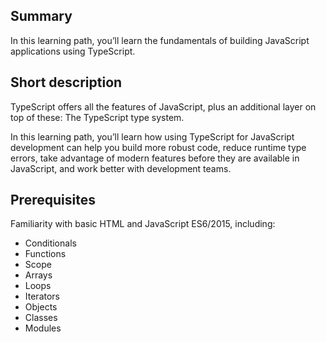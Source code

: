 ## Summary

In this learning path, you’ll learn the fundamentals of building JavaScript applications using TypeScript.

## Short description
TypeScript offers all the features of JavaScript, plus an additional layer on top of these: The TypeScript type system. 

In this learning path, you’ll learn how using TypeScript for JavaScript development can help you build more robust code, reduce runtime type errors, take advantage of modern features before they are available in JavaScript, and work better with development teams.

## Prerequisites

Familiarity with basic HTML and JavaScript ES6/2015, including:
- Conditionals
- Functions
- Scope
- Arrays
- Loops
- Iterators
- Objects
- Classes
- Modules
